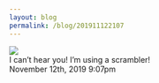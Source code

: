 ```yaml
---
layout: blog
permalink: /blog/201911122107
---
```


<img src="/blog/images/189030324169.jpg"/>
<div class="caption">I can’t hear you! I’m using a scrambler!<br/>

 </div>

<div id="footer">
<span id="timestamp"> November 12th, 2019 9:07pm </span>
</div>
